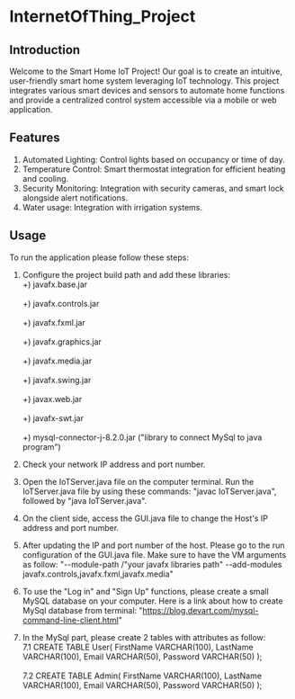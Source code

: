 # InternetOfThing_Project

## Introduction
Welcome to the Smart Home IoT Project! Our goal is to create an intuitive, user-friendly smart home system leveraging IoT technology. 
This project integrates various smart devices and sensors to automate home functions and provide a centralized control system accessible via a mobile or web application.

## Features
1. Automated Lighting: Control lights based on occupancy or time of day.
2. Temperature Control: Smart thermostat integration for efficient heating and cooling.
3. Security Monitoring: Integration with security cameras, and smart lock alongside alert notifications.
4. Water usage: Integration with irrigation systems.

## Usage

To run the application please follow these steps:

1. Configure the project build path and add these libraries:
  <br> +) javafx.base.jar <br>
  <br> +) javafx.controls.jar <br>
  <br> +) javafx.fxml.jar <br>
  <br> +) javafx.graphics.jar <br>
  <br> +) javafx.media.jar <br>
  <br> +) javafx.swing.jar <br>
  <br> +) javax.web.jar <br>
  <br> +) javafx-swt.jar <br>
  <br> +) mysql-connector-j-8.2.0.jar ("library to connect MySql to java program") <br>
   
2. Check your network IP address and port number.

3. Open the IoTServer.java file on the computer terminal. Run the IoTServer.java file by using these commands: "javac IoTServer.java", followed by "java IoTServer.java".

4. On the client side, access the GUI.java file to change the Host's IP address and port number.

5. After updating the IP and port number of the host. Please go to the run configuration of the GUI.java file. Make sure to have the VM arguments as follow:
   "--module-path /"your javafx libraries path" --add-modules javafx.controls,javafx.fxml,javafx.media"

6. To use the "Log in" and "Sign Up" functions, please create a small MySQL database on your computer. Here is a link about how to create MySql database from terminal:
   "https://blog.devart.com/mysql-command-line-client.html"

7. In the MySql part, please create 2 tables with attributes as follow:
 <br> 7.1 CREATE TABLE User(
   FirstName VARCHAR(100),
   LastName VARCHAR(100),
   Email VARCHAR(50),
   Password VARCHAR(50) ); <br>
<br>  7.2 CREATE TABLE Admin(
   FirstName VARCHAR(100),
   LastName VARCHAR(100),
   Email VARCHAR(50),
   Password VARCHAR(50) ); <br>

       




